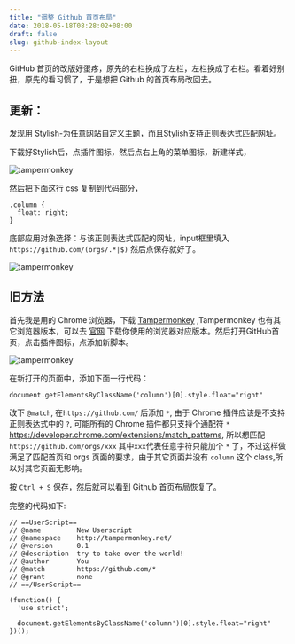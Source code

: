 ```yaml
---
title: "调整 Github 首页布局"
date: 2018-05-18T08:28:02+08:00
draft: false
slug: github-index-layout
---
```


GitHub 首页的改版好蛋疼，原先的右栏换成了左栏，左栏换成了右栏。看着好别扭，原先的看习惯了，于是想把 Github 的首页布局改回去。


## 更新：

发现用 [Stylish-为任意网站自定义主题](https://chrome.google.com/webstore/detail/stylish-custom-themes-for/fjnbnpbmkenffdnngjfgmeleoegfcffe)，而且Stylish支持正则表达式匹配网址。

下载好Stylish后，点插件图标，然后点右上角的菜单图标，新建样式，

![tampermonkey](/img/2018/stylish-setting.png)

然后把下面这行 css 复制到代码部分，

```
.column {
  float: right;
}
```

底部应用对象选择：与该正则表达式匹配的网址，input框里填入 `https://github.com/(orgs/.*|$)` 然后点保存就好了。

![tampermonkey](/img/2018/stylish-github.png)


## 旧方法
首先我是用的 Chrome 浏览器，下载 [Tampermonkey](https://chrome.google.com/webstore/detail/tampermonkey/dhdgffkkebhmkfjojejmpbldmpobfkfo) ,Tampermonkey 也有其它浏览器版本，可以去 [官网](https://tampermonkey.net/) 下载你使用的浏览器对应版本。然后打开GitHub首页，点击插件图标，点添加新脚本。

![tampermonkey](/img/2018/tampermonkey.png)

在新打开的页面中，添加下面一行代码：

```
document.getElementsByClassName('column')[0].style.float="right"
```

改下 `@match`, 在`https://github.com/` 后添加 `*`, 由于 Chrome 插件应该是不支持正则表达式中的 `?`, 可能所有的 Chrome 插件都只支持个通配符 `*` https://developer.chrome.com/extensions/match_patterns, 所以想匹配 `https://github.com/orgs/xxx` 其中`xxx`代表任意字符只能加个 `*` 了，不过这样做满足了匹配首页和 orgs 页面的要求，由于其它页面并没有 `column` 这个 class,所以对其它页面无影响。

按 `Ctrl + S` 保存，然后就可以看到 Github 首页布局恢复了。

完整的代码如下:

```
// ==UserScript==
// @name         New Userscript
// @namespace    http://tampermonkey.net/
// @version      0.1
// @description  try to take over the world!
// @author       You
// @match        https://github.com/*
// @grant        none
// ==/UserScript==

(function() {
  'use strict';

  document.getElementsByClassName('column')[0].style.float="right"
})();
```

